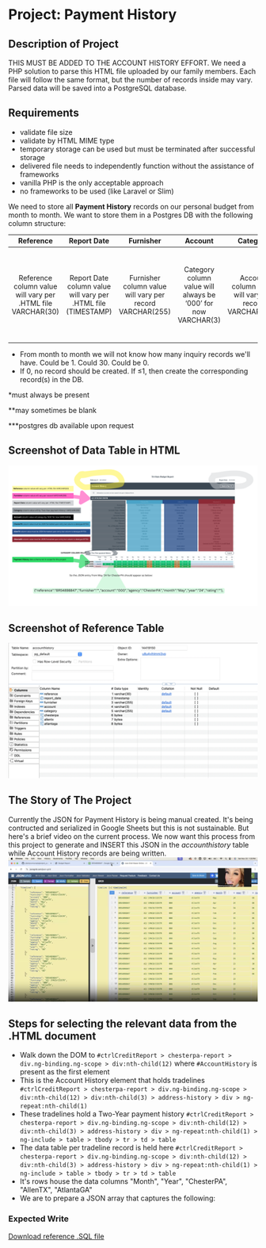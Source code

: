 # Project: Payment History

## Description of Project
THIS MUST BE ADDED TO THE ACCOUNT HISTORY EFFORT. We need a PHP solution to parse this HTML file uploaded by our family members. Each file will follow the same format, but the number of records inside may vary. Parsed data will be saved into a PostgreSQL database.

## Requirements
* validate file size
* validate by HTML MIME type
* temporary storage can be used but must be terminated after successful storage
* delivered file needs to independently function without the assistance of frameworks
* vanilla PHP is the only acceptable approach
* no frameworks to be used (like Laravel or Slim)

We need to store all **Payment History** records on our personal budget from month to month. We want to store them in a Postgres DB with the following column structure:

|Reference|Report Date|Furnisher|Account|Category|ChesterPA|AllenTX|AtlantaGA|
|:-:|:-:|:-:|:-:|:-:|:-:|:-:|:-:|
|Reference column value will vary per .HTML file VARCHAR(30)|Report Date column value will vary per .HTML file (TIMESTAMP)|Furnisher column value will vary per record VARCHAR(255)|Category column value will always be ‘000’ for now  VARCHAR(3)|Account column value will vary per record VARCHAR(255)|ChesterPA column value will vary per record and be of data type BYTEA|AllenTX column value will vary per record and be of data type BYTEA|AtlantaGA column value will vary per record and be of data type BYTEA|

* From month to month we will not know how many inquiry records we'll have. Could be 1. Could 30. Could be 0.
* If 0, no record should be created. If ≤1, then create the corresponding record(s) in the DB.

*must always be present

**may sometimes be blank

***postgres db available upon request

## Screenshot of Data Table in HTML
![Table Appears in HTML](file%20to%20be%20parsed%20-%20payment%20history.png?raw=true "Table Appears in HTML")

## Screenshot of Reference Table
![Table Appears in HTML](accounthistory_reference.png?raw=true "Table Appears in HTML")

## The Story of The Project
Currently the JSON for Payment History is being manual created. It's being contructed and serialized in Google Sheets but this is not sustainable. But here's a brief video on the current process. We now want this process from this project to generate and INSERT this JSON in the _accounthistory_ table while Account History records are being written.
[![Manual creation of JSON for Payment History](preparing%20payment%20history%20json.png)](https://github.com/user-attachments/assets/9b761fa6-a2e4-4532-bd63-37e40a4d69b8)


## Steps for selecting the relevant data from the .HTML document
- Walk down the DOM to `#ctrlCreditReport > chesterpa-report > div.ng-binding.ng-scope > div:nth-child(12)` where `#AccountHistory` is present as the first element
- This is the Account History element that holds tradelines `#ctrlCreditReport > chesterpa-report > div.ng-binding.ng-scope > div:nth-child(12) > div:nth-child(3) > address-history > div > ng-repeat:nth-child(1)`
- These tradelines hold a Two-Year payment history `#ctrlCreditReport > chesterpa-report > div.ng-binding.ng-scope > div:nth-child(12) > div:nth-child(3) > address-history > div > ng-repeat:nth-child(1) > ng-include > table > tbody > tr > td > table`
- The data table per tradeline record is held here `#ctrlCreditReport > chesterpa-report > div.ng-binding.ng-scope > div:nth-child(12) > div:nth-child(3) > address-history > div > ng-repeat:nth-child(1) > ng-include > table > tbody > tr > td > table`
- It's rows house the data columns "Month", "Year", "ChesterPA", "AllenTX", "AtlantaGA"
- We are to prepare a JSON array that captures the following: 

### Expected Write
[Download reference .SQL file](paymenthistory.sql)
